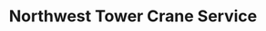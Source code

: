 ---
title: "Northwest Tower Crane Service"
url: /des-moines/northwest-tower-crane-service/
shop: shop
---